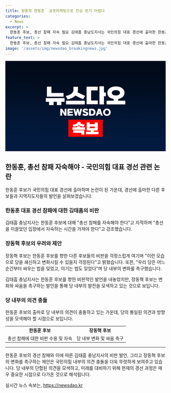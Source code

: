 ```yaml
---
title: 장동혁 한동훈  공포마케팅으로 민심 얻기 어렵다
categories:
  - News
excerpt: >
  한동훈 후보, 총선 참패 자숙 필요 김태흠 충남도지사는 국민의힘 대표 경선에 출마한 한동훈 전 비상대책위원장을 비판하며 지난 총선을 총괄 지휘한 사람이 출마하는 것은 도의적으로 적절하지 않다고 주장했다. 한편, 국민의힘 대표 경선에 출마한 장동혁 후보는 한동훈 후보를 향한 비판을 통해 당의 미래를 걱정하는 발언을 했다. 장 후보는 또한 우리 당은 어느 순간부터 싸우는 법을 잊었고, 이기는 법도 잊었다고 지적하며 변화를 강조했다.
feature_text: >
  한동훈 후보, 총선 참패 자숙 필요 김태흠 충남도지사는 국민의힘 대표 경선에 출마한 한동훈 전 비상대책위원장을 비판하며 지난 총선을 총괄 지휘한 사람이 출마하는 것은 도의적으로 적절하지 않다고 주장했다. 한편, 국민의힘 대표 경선에 출마한 장동혁 후보는 한동훈 후보를 향한 비판을 통해 당의 미래를 걱정하는 발언을 했다. 장 후보는 또한 우리 당은 어느 순간부터 싸우는 법을 잊었고, 이기는 법도 잊었다고 지적하며 변화를 강조했다.
image: '/assets/img/newsdao_breakingnews.jpg'
---
```


<p><img src="/assets/img/newsdao_breakingnews.jpg" alt="ontimetimes 속보" /></p>

<h2 data-ke-size="size26">한동훈, 총선 참패 자숙해야 - 국민의힘 대표 경선 관련 논란</h2>

<p data-ke-size="size16">한동훈 후보가 국민의힘 대표 경선에 출마하며 논란이 된 가운데, 경선에 출마한 다른 후보들과 지역지도자들의 발언을 살펴보겠습니다.</p>

<h3>한동훈 대표 경선 참패에 대한 김태흠의 비판</h3>

<p>김태흠 충남지사는 한동훈 후보에 대해 "총선 참패를 자숙해야 한다"고 지적하며 "총선을 이끌었던 입장에서 자숙하는 시간을 가져야 한다"고 강조했습니다.</p>

<h3>장동혁 후보의 우려와 제안</h3>

<p>장동혁 후보는 한동훈 후보를 향한 다른 후보들의 비판을 걱정스럽게 여기며 "이런 모습으로 당을 쇄신하고 변화시킬 수 있을지 걱정된다"고 밝혔습니다. 또한, "우리 당은 어느 순간부터 싸우는 법을 잊었고, 이기는 법도 잊었다"며 당 내부의 변화를 촉구했습니다.</p>

<p>김태흠 충남지사는 한동훈 후보를 향한 비판적인 발언을 내놓았지만, 장동혁 후보는 변화와 싸움을 촉구하는 발언을 통해 당 내부의 발전을 모색하고 있는 것으로 보입니다.</p>

<h3>당 내부의 의견 충돌</h3>

<p>한동훈 후보의 출마로 당 내부의 의견이 충돌하고 있는 가운데, 당의 통일된 의견과 방향성을 모색해야 할 시점으로 보입니다. </p>

<table>
    <tr>
        <td style="text-align: center; height: 17px;"><b>한동훈 후보</b></td>
        <td style="text-align: center; height: 17px;"><b>장동혁 후보</b></td>
    </tr>
    <tr>
        <td>총선 참패에 대한 비판 수용 및 자숙</td>
        <td>당 내부 변화 및 싸움 촉구</td>
    </tr>
</table>

<hr>

<p data-ke-size="size16">한동훈 후보의 경선 참패와 이에 따른 김태흠 충남지사의 비판 발언, 그리고 장동혁 후보의 변화를 촉구하는 제안은 국민의힘 내부의 의견 충돌을 더욱 뚜렷하게 보여주고 있습니다. 당 내부의 단합된 의견을 모색하고, 미래를 대비하기 위해 현재의 경선 과정은 매우 중요한 시점으로 다가온 것으로 해석됩니다.</p>
실시간 뉴스 속보는, <a href="https://newsdao.kr" rel="dofollow">https://newsdao.kr</a>


